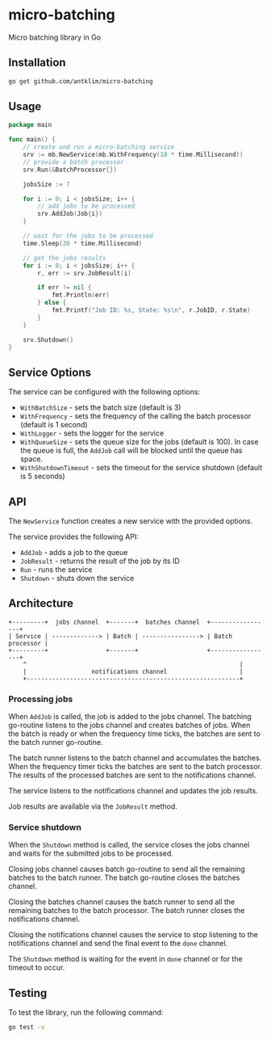 # micro-batching
Micro batching library in Go

## Installation
```bash
go get github.com/antklim/micro-batching
```

## Usage
```go
package main

func main() {
    // create and run a micro-batching service
    srv := mb.NewService(mb.WithFrequency(10 * time.Millisecond))
    // provide a batch processor
    srv.Run(&BatchProcessor{})

    jobsSize := 7

    for i := 0; i < jobsSize; i++ {
        // add jobs to be processed
        srv.AddJob(Job{i})
    }

    // wait for the jobs to be processed
    time.Sleep(20 * time.Millisecond)

    // get the jobs results
    for i := 0; i < jobsSize; i++ {
        r, err := srv.JobResult(i)

        if err != nil {
            fmt.Println(err)
        } else {
            fmt.Printf("Job ID: %s, State: %s\n", r.JobID, r.State)
        }
    }

    srv.Shutdown()
}
```

## Service Options
The service can be configured with the following options:
- `WithBatchSize` - sets the batch size (default is 3)
- `WithFrequency` - sets the frequency of the calling the batch processor (default is 1 second)
- `WithLogger` - sets the logger for the service
- `WithQueueSize` - sets the queue size for the jobs (default is 100). In case the queue is full, the `AddJob` call will be blocked until the queue has space.
- `WithShutdownTimeout` - sets the timeout for the service shutdown (default is 5 seconds)

## API
The `NewService` function creates a new service with the provided options.

The service provides the following API:
- `AddJob` - adds a job to the queue
- `JobResult` - returns the result of the job by its ID
- `Run` - runs the service
- `Shutdown` - shuts down the service

## Architecture

```
+---------+  jobs channel  +-------+  batches channel  +-----------------+
| Service | -------------> | Batch | ----------------> | Batch processor |
+---------+                +-------+                   +-----------------+
    ^                                                           |
    |                  notifications channel                    |
    +-----------------------------------------------------------+
```

### Processing jobs

When `AddJob` is called, the job is added to the jobs channel. The batching go-routine listens to the jobs channel and creates batches of jobs. When the batch is ready or when the frequency time ticks, the batches are sent to the batch runner go-routine.


The batch runner listens to the batch channel and accumulates the batches. When the frequency timer ticks the batches are sent to the batch processor. The results of the processed batches are sent to the notifications channel.


The service listens to the notifications channel and updates the job results.

Job results are available via the `JobResult` method.

### Service shutdown

When the `Shutdown` method is called, the service closes the jobs channel and waits for the submitted jobs to be processed.


Closing jobs channel causes batch go-routine to send all the remaining batches to the batch runner. The batch go-routine closes the batches channel.


Closing the batches channel causes the batch runner to send all the remaining batches to the batch processor. The batch runner closes the notifications channel.


Closing the notifications channel causes the service to stop listening to the notifications channel and send the final event to the `done` channel.


The `Shutdown` method is waiting for the event in `done` channel or for the timeout to occur.

## Testing

To test the library, run the following command:
```bash
go test -v
```